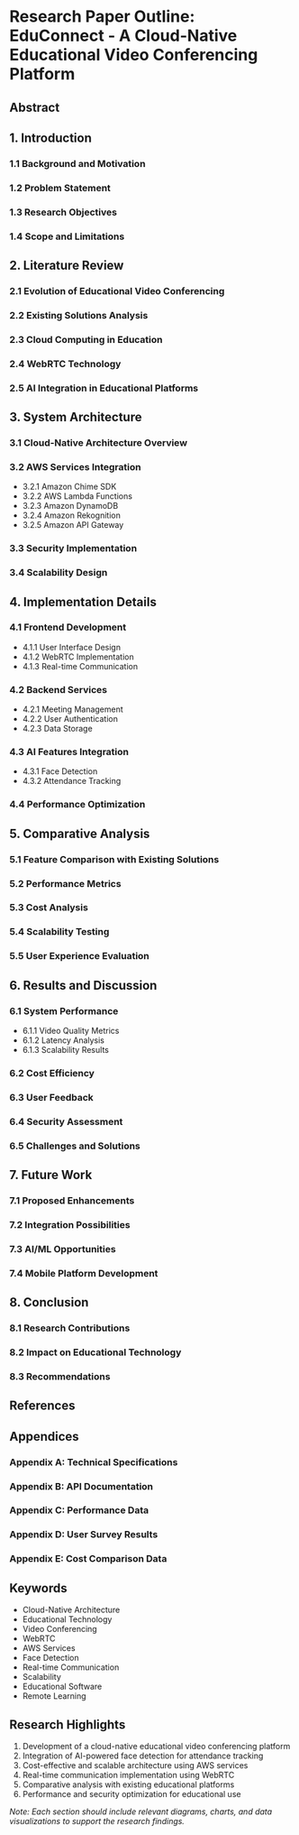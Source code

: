 # Research Paper Outline: EduConnect - A Cloud-Native Educational Video Conferencing Platform

## Abstract

## 1. Introduction
### 1.1 Background and Motivation
### 1.2 Problem Statement
### 1.3 Research Objectives
### 1.4 Scope and Limitations

## 2. Literature Review
### 2.1 Evolution of Educational Video Conferencing
### 2.2 Existing Solutions Analysis
### 2.3 Cloud Computing in Education
### 2.4 WebRTC Technology
### 2.5 AI Integration in Educational Platforms

## 3. System Architecture
### 3.1 Cloud-Native Architecture Overview
### 3.2 AWS Services Integration
   - 3.2.1 Amazon Chime SDK
   - 3.2.2 AWS Lambda Functions
   - 3.2.3 Amazon DynamoDB
   - 3.2.4 Amazon Rekognition
   - 3.2.5 Amazon API Gateway
### 3.3 Security Implementation
### 3.4 Scalability Design

## 4. Implementation Details
### 4.1 Frontend Development
   - 4.1.1 User Interface Design
   - 4.1.2 WebRTC Implementation
   - 4.1.3 Real-time Communication
### 4.2 Backend Services
   - 4.2.1 Meeting Management
   - 4.2.2 User Authentication
   - 4.2.3 Data Storage
### 4.3 AI Features Integration
   - 4.3.1 Face Detection
   - 4.3.2 Attendance Tracking
### 4.4 Performance Optimization

## 5. Comparative Analysis
### 5.1 Feature Comparison with Existing Solutions
### 5.2 Performance Metrics
### 5.3 Cost Analysis
### 5.4 Scalability Testing
### 5.5 User Experience Evaluation

## 6. Results and Discussion
### 6.1 System Performance
   - 6.1.1 Video Quality Metrics
   - 6.1.2 Latency Analysis
   - 6.1.3 Scalability Results
### 6.2 Cost Efficiency
### 6.3 User Feedback
### 6.4 Security Assessment
### 6.5 Challenges and Solutions

## 7. Future Work
### 7.1 Proposed Enhancements
### 7.2 Integration Possibilities
### 7.3 AI/ML Opportunities
### 7.4 Mobile Platform Development

## 8. Conclusion
### 8.1 Research Contributions
### 8.2 Impact on Educational Technology
### 8.3 Recommendations

## References

## Appendices
### Appendix A: Technical Specifications
### Appendix B: API Documentation
### Appendix C: Performance Data
### Appendix D: User Survey Results
### Appendix E: Cost Comparison Data

## Keywords
- Cloud-Native Architecture
- Educational Technology
- Video Conferencing
- WebRTC
- AWS Services
- Face Detection
- Real-time Communication
- Scalability
- Educational Software
- Remote Learning

## Research Highlights
1. Development of a cloud-native educational video conferencing platform
2. Integration of AI-powered face detection for attendance tracking
3. Cost-effective and scalable architecture using AWS services
4. Real-time communication implementation using WebRTC
5. Comparative analysis with existing educational platforms
6. Performance and security optimization for educational use

*Note: Each section should include relevant diagrams, charts, and data visualizations to support the research findings.* 
